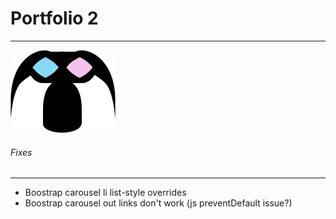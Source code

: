 # Portfolio 2
---
![alt text](https://raw.githubusercontent.com/pstrawberriedev/portfolio2/master/images/alien_kitty.png "Alien kitty")

###### Fixes
---
- Boostrap carousel li list-style overrides
- Boostrap carousel out links don't work (js preventDefault issue?)
